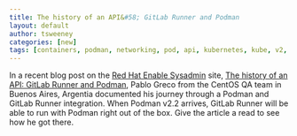 ```yaml
---
title: The history of an API&#58; GitLab Runner and Podman
layout: default
author: tsweeney
categories: [new]
tags: [containers, podman, networking, pod, api, kubernetes, kube, v2, hpc, windows, mac, GitLab, Runner]
---
```


In a recent blog post on the [Red Hat Enable Sysadmin](https://www.redhat.com/sysadmin/) site, [The history of an API: GitLab Runner and Podman](https://www.redhat.com/sysadmin/history-api), Pablo Greco from the CentOS QA team in Buenos Aires, Argentia documented his journey through a Podman and GitLab Runner integration. When Podman v2.2 arrives, GitLab Runner will be able to run with Podman right out of the box. Give the article a read to see how he got there.

